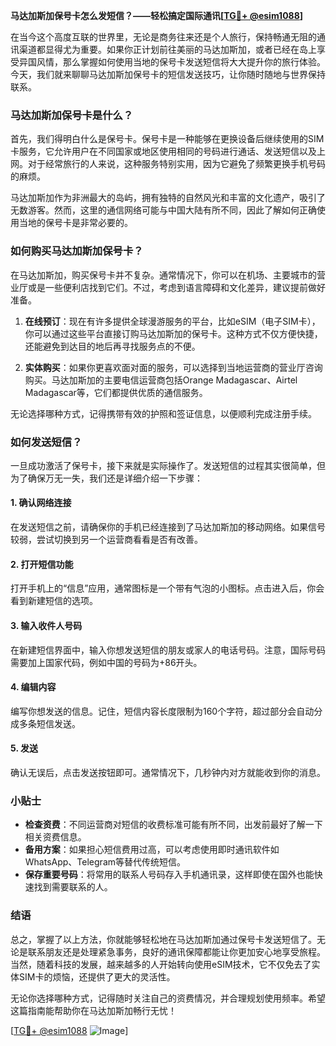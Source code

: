 **马达加斯加保号卡怎么发短信？——轻松搞定国际通讯[[TG💪+ @esim1088](https://t.me/s/esim1088)]**

在当今这个高度互联的世界里，无论是商务往来还是个人旅行，保持畅通无阻的通讯渠道都显得尤为重要。如果你正计划前往美丽的马达加斯加，或者已经在岛上享受异国风情，那么掌握如何使用当地的保号卡发送短信将大大提升你的旅行体验。今天，我们就来聊聊马达加斯加保号卡的短信发送技巧，让你随时随地与世界保持联系。

### 马达加斯加保号卡是什么？

首先，我们得明白什么是保号卡。保号卡是一种能够在更换设备后继续使用的SIM卡服务，它允许用户在不同国家或地区使用相同的号码进行通话、发送短信以及上网。对于经常旅行的人来说，这种服务特别实用，因为它避免了频繁更换手机号码的麻烦。

马达加斯加作为非洲最大的岛屿，拥有独特的自然风光和丰富的文化遗产，吸引了无数游客。然而，这里的通信网络可能与中国大陆有所不同，因此了解如何正确使用当地的保号卡是非常必要的。

### 如何购买马达加斯加保号卡？

在马达加斯加，购买保号卡并不复杂。通常情况下，你可以在机场、主要城市的营业厅或是一些便利店找到它们。不过，考虑到语言障碍和文化差异，建议提前做好准备。

1. **在线预订**：现在有许多提供全球漫游服务的平台，比如eSIM（电子SIM卡），你可以通过这些平台直接订购马达加斯加的保号卡。这种方式不仅方便快捷，还能避免到达目的地后再寻找服务点的不便。
   
2. **实体购买**：如果你更喜欢面对面的服务，可以选择到当地运营商的营业厅咨询购买。马达加斯加的主要电信运营商包括Orange Madagascar、Airtel Madagascar等，它们都提供优质的通信服务。

无论选择哪种方式，记得携带有效的护照和签证信息，以便顺利完成注册手续。

### 如何发送短信？

一旦成功激活了保号卡，接下来就是实际操作了。发送短信的过程其实很简单，但为了确保万无一失，我们还是详细介绍一下步骤：

#### 1. 确认网络连接
在发送短信之前，请确保你的手机已经连接到了马达加斯加的移动网络。如果信号较弱，尝试切换到另一个运营商看看是否有改善。

#### 2. 打开短信功能
打开手机上的“信息”应用，通常图标是一个带有气泡的小图标。点击进入后，你会看到新建短信的选项。

#### 3. 输入收件人号码
在新建短信界面中，输入你想发送短信的朋友或家人的电话号码。注意，国际号码需要加上国家代码，例如中国的号码为+86开头。

#### 4. 编辑内容
编写你想发送的信息。记住，短信内容长度限制为160个字符，超过部分会自动分成多条短信发送。

#### 5. 发送
确认无误后，点击发送按钮即可。通常情况下，几秒钟内对方就能收到你的消息。

### 小贴士

- **检查资费**：不同运营商对短信的收费标准可能有所不同，出发前最好了解一下相关资费信息。
- **备用方案**：如果担心短信费用过高，可以考虑使用即时通讯软件如WhatsApp、Telegram等替代传统短信。
- **保存重要号码**：将常用的联系人号码存入手机通讯录，这样即使在国外也能快速找到需要联系的人。

### 结语

总之，掌握了以上方法，你就能够轻松地在马达加斯加通过保号卡发送短信了。无论是联系朋友还是处理紧急事务，良好的通讯保障都能让你更加安心地享受旅程。当然，随着科技的发展，越来越多的人开始转向使用eSIM技术，它不仅免去了实体SIM卡的烦恼，还提供了更大的灵活性。

无论你选择哪种方式，记得随时关注自己的资费情况，并合理规划使用频率。希望这篇指南能帮助你在马达加斯加畅行无忧！

[[TG💪+ @esim1088](https://t.me/s/esim1088) ![Image](https://i.postimg.cc/4NQfJmqS/Snipaste-2025-05-13-00-14-12.png)]